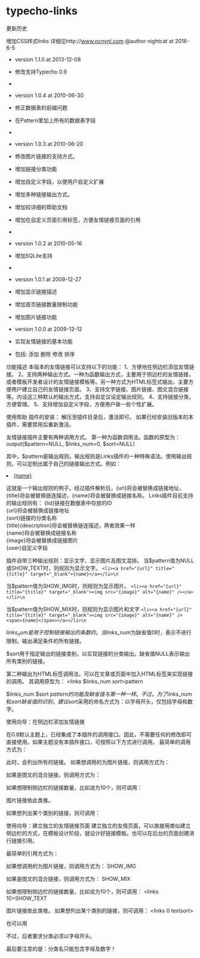 # typecho-links



更新历史

增加CSS样式links 
详细见http://www.ncnynl.com
@author nightcat at 2016-6-5

* version 1.1.0 at 2013-12-08
* 修改支持Typecho 0.9
*
* version 1.0.4 at 2010-06-30
* 修正数据表的前缀问题
* 在Pattern里加上所有的数据表字段
*
* version 1.0.3 at 2010-06-20
* 修改图片链接的支持方式。
* 增加链接分类功能
* 增加自定义字段，以便用户自定义扩展
* 增加多种链接输出方式。
* 增加较详细的帮助文档
* 增加在自定义页面引用标签，方便友情链接页面的引用
*
* version 1.0.2 at 2010-05-16
* 增加SQLite支持
*
* version 1.0.1 at 2009-12-27
* 增加显示链接描述
* 增加首页链接数量限制功能
* 增加图片链接功能

* version 1.0.0 at 2009-12-12
* 实现友情链接的基本功能
* 包括: 添加 删除 修改 排序



功能描述
本版本的友情链接可以支持以下的功能：
1、方便地在侧边栏添加友情链接。
2、支持两种输出方式。一种为函数输出方式，主要用于侧边栏的友情链接，或者模板开发者设计的友情链接模板等。另一种方式为HTML标签式输出，主要方便用户建立自己的友情链接页面。
3、支持文字链接、图片链接、图文混合链接等。内设这三种默认的输出方式，支持自定议设定输出规则。
4、支持链接分类，方便管理。
5、支持增加自定义字段，方便用户做一些个性扩展。

使用帮助
插件的安装：
解压至插件目录后，激活即可。
如果已经安装旧版本的本插件，需要禁用后重新激活。

友情链接插件主要有两种调用方式。
第一种为函数调用法。函数的原型为：
output($pattern=NULL, $links_num=0, $sort=NULL)

其中，$pattern是输出规则。输出规则是Links插件的一种特殊语法。使用输出规则，可以定制出属于自己的链接输出方式。例如：
<li><a href="{url}" title="{title}" target="_blank">{name}</a></li>

这就是一个输出规则的例子。经过插件解析后，{url}将会被替换成链接地址，{title}将会被替换链连描述，{name}将会被替换成链接名称。
Links插件目前支持的输出规则有：
{lid}链接在数据表中存放的ID<br />
{url}将会被替换成链接地址<br />
{sort}链接的分类名称<br />
{title}{description}将会被替换链连描述，两者效果一样<br />
{name}将会被替换成链接名称<br />
{image}将会被替换成链接图片<br />
{user}自定义字段


插件自带三种输出规则：显示文字、显示图片及图文混排。
当$pattern值为NULL或SHOW_TEXT时，则规则为显示文字。
`<li><a href="{url}" title="{title}" target="_blank">{name}</a></li>\n`

当$pattern值为SHOW_IMG时，则规则为显示图片。
`<li><a href="{url}" title="{title}" target="_blank"><img src="{image}" alt="{name}" /></a></li>\n`

当$pattern值为SHOW_MIX时，则规则为显示图片和文字
`<li><a href="{url}" title="{title}" target="_blank"><img src="{image}" alt="{name}" /><span>{name}</span></a></li>\n`


$links_num是用于控制链接输出的条数的。当$links_num为缺省值0时，表示不进行限制，输出满足条件的所有链接。

$sort用于指定输出的链接类别，以实现链接的分类输出。缺省值NULL表示输出所有类别的链接。

第二种输出为HTML标签调用法。可以在文章或页面中加入HTML标签来实现链接的调用。
其调用原型为：
<links $links_num $sort>$pattern</links>

$links_num $sort $pattern的功能及缺省值与第一种一样。不过，为了$links_num和$sort缺省值的识别，建议$sort采用的命名方式为：以字母开头，仅包括字母和数字。

使用向导：在侧边栏添加友情链接

在0.8默认主题上，已经集成了本插件的调用接口。因此，不需要任何的修改即可直接使用。如果主题没有本插件接口，可按照以下方式进行调用。
最简单的调用方式为：
<?php Links_Plugin::output(); ?>

此时，会列出所有的链接。
如果想调用的为图片链接，则调用方式为：
<?php Links_Plugin::output("SHOW_IMG"); ?>

如果是图文的混合链接，则调用方式为：
<?php Links_Plugin::output("SHOW_MIX"); ?>


如果想限制侧边栏的链接数量，比如说为10个，则可调用：
<?php Links_Plugin::output("SHOW_TEXT", 10); ?>

图片链接依此类推。

如果想列出某个类别的链接，则可调用：
<?php Links_Plugin::output("SHOW_TEXT", 0, "testsort"); ?>


使用向导：建立独立的友情链接页面
建立独立的友情页面，可以直接用类似建立侧边栏的方式，在模板设计阶段，就设计好链接模板。也可以在后台的页面创建进行链接引用。

最简单的引用方式为：
<links></links>

如果想调用的为图片链接，则调用方式为：
<links>SHOW_IMG</links>

如果是图文的混合链接，则调用方式为：
<links>SHOW_MIX</links>


如果想限制侧边栏的链接数量，比如说为10个，则可调用：
<links 10>SHOW_TEXT</links>

图片链接依此类推。
如果想列出某个类别的链接，则可调用：
<links 0 testsort></links>

也可以用
<links testsort></links>

不过，后者要求分类必须以字母开头。

最后要注意的是：分类名只能包含字母及数字！
